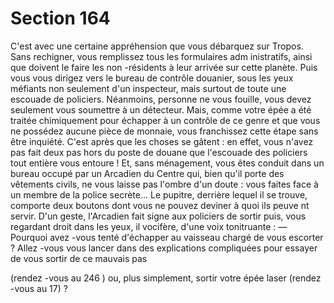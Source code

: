 # Section 164

C'est avec une certaine appréhension que vous débarquez sur
Tropos. Sans rechigner, vous remplissez tous les formulaires
adm inistratifs, ainsi que doivent le faire les non -résidents à leur
arrivée sur cette planète. Puis vous vous dirigez vers le bureau de
contrôle douanier, sous les yeux méfiants non seulement d'un
inspecteur, mais surtout de toute une escouade de policiers.
Néanmoins, personne ne vous fouille, vous devez seulement vous
soumettre à un détecteur. Mais, comme votre épée a été traitée
chimiquement pour échapper à un contrôle de ce genre et que
vous ne possédez aucune pièce de monnaie, vous franchissez
cette étape sans être inquiété. C'est après que les choses se gâtent
: en effet, vous n'avez pas fait deux pas hors du poste de douane
que l'escouade des policiers tout entière vous entoure ! Et, sans
ménagement, vous êtes conduit dans un bureau occupé par un
Arcadien  du Centre qui, bien qu'il porte des vêtements civils, ne
vous laisse pas l'ombre d'un doute : vous faites face à un membre
de la police secrète... Le pupitre, derrière lequel il se trouve,
comporte deux boutons dont vous ne pouvez deviner à quoi ils
peuve nt servir. D'un geste, l'Arcadien fait signe aux policiers de
sortir puis, vous regardant droit dans les yeux, il vocifère, d'une
voix tonitruante :
— Pourquoi avez -vous tenté d'échapper au vaisseau chargé de
vous escorter ? Allez -vous vous lancer dans des  explications
compliquées pour essayer de vous sortir de ce mauvais pas

(rendez -vous au 246 ) ou, plus simplement, sortir votre épée
laser (rendez -vous au 17) ?